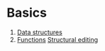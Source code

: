 # Basics

1. [Data structures](/basics/data-structures.clj)
2. [Functions](/basics/functions.clj)
   [Structural editing](/STRUCTURAL-EDITING.md)
